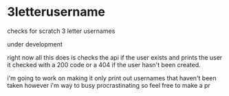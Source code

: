 # 3letterusername
 
checks for scratch 3 letter usernames

under development


right now all this does is checks the api if the user exists and prints the user it checked with a 200 code or a 404 if the user hasn't been created.

i'm going to work on making it only print out usernames that haven't been taken however i'm way to busy procrastinating so feel free to make a pr
